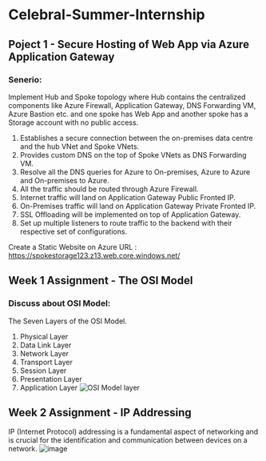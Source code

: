 # Celebral-Summer-Internship

## Poject 1 - Secure Hosting of Web App via Azure Application Gateway
### Senerio:
Implement Hub and Spoke topology where Hub contains the centralized components like Azure Firewall, Application Gateway, DNS Forwarding VM, Azure Bastion etc. and one spoke has Web App and another spoke has a Storage account with no public access.
1. Establishes a secure connection between the on-premises data centre and the hub VNet and Spoke VNets.
2. Provides custom DNS on the top of Spoke VNets as DNS Forwarding VM.
3. Resolve all the DNS queries for Azure to On-premises, Azure to Azure and On-premises to Azure.
4. All the traffic should be routed through Azure Firewall.
5. Internet traffic will land on Application Gateway Public Fronted IP.
6. On-Premises traffic will land on Application Gateway Private Fronted IP.
7. SSL Offloading will be implemented on top of Application Gateway.
8. Set up multiple listeners to route traffic to the backend with their respective set of configurations.

Create a Static Website on Azure URL : https://spokestorage123.z13.web.core.windows.net/

## Week 1 Assignment - The OSI Model
### Discuss about OSI Model:
The Seven Layers of the OSI Model.

1. Physical Layer
2. Data Link Layer
3. Network Layer
4. Transport Layer
5. Session Layer
6. Presentation Layer
7. Application Layer
![OSI Model layer](https://github.com/pagalboy00/Celebral-Summer-Internship/assets/124763735/0a56f6fa-6d2b-45dd-9c9c-6d2934187a0e)

## Week 2 Assignment - IP Addressing
IP (Internet Protocol) addressing is a fundamental aspect of networking and is crucial for the identification and communication between devices on a network. 
![image](https://github.com/pagalboy00/Celebral-Summer-Internship/assets/124763735/df1c4247-1198-4bf6-9156-c0b18efc3970)

